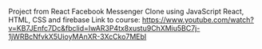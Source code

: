 Project from React Facebook Messenger Clone using JavaScript React, HTML, CSS and firebase
Link to course: https://www.youtube.com/watch?v=KB7JEnfc7Dc&fbclid=IwAR3P4tx8xustu9ChXMiu5BC7j-1jWRBcNfvkX5UioyMAnXR-3XcCko7MEbI 
